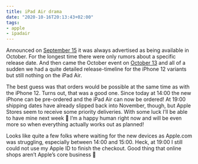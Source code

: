 ```yaml
---
title: iPad Air drama
date: "2020-10-16T20:13:43+02:00"
tags:
- apple
- ipadair
---
```


Announced on [September 15](https://www.apple.com/apple-events/september-2020/) it was always advertised as being available in October. For the longest time there were only rumors about a specific release date. And then came the October event on [October 13](https://www.apple.com/apple-events/october-2020/) and all of a sudden we had a quite detailed release-timeline for the iPhone 12 variants but still nothing on the iPad Air.

The best guess was that orders would be possible at the same time as with the iPhone 12. Turns out, that was a good one. Since today at 14:00 the new iPhone can be pre-ordered and the iPad Air can now be ordered! At 19:00 shipping dates have already slipped back into November, though, but Apple Stores seem to receive some priority deliveries. With some luck I’ll be able to have mine next week 🥰 I’m a happy human right now and will be even more so when everything actually works out as planned!

Looks like quite a few folks where waiting for the new devices as Apple.com was struggling, especially between 14:00 and 15:00. Heck, at 19:00 I still could not use my Apple ID to finish the checkout. Good thing that online shops aren’t Apple’s core business 🤪
